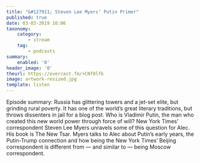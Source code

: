 ```yaml
---
title: "&#127911; Steven Lee Myers’ Putin Primer"
published: true
date: 03-03-2019 16:06
taxonomy:
    category:
        - stream
    tag:
        - podcasts
summary:
    enabled: '0'
header_image: '0'
theurl: https://overcast.fm/+CNf0lfk
image: artwork-resized.jpg
template: listen
---
```

 
Episode summary: Russia has glittering towers and a jet-set elite, but grinding rural poverty. It has one of the world’s great literary traditions, but throws dissenters in jail for a blog post. Who is Vladimir Putin, the man who created this new world power through force of will? New York Times’ correspondent Steven Lee Myers unravels some of this question for Alec. His book is The New Tsar. Myers talks to Alec about Putin’s early years, the Putin-Trump connection and how being the New York Times’ Beijing correspondent is different from — and similar to — being Moscow correspondent.
